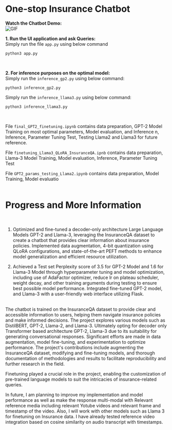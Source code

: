 # One-stop Insurance Chatbot

**Watch the Chatbot Demo:**   
![GIF](https://github.com/raj-maharajwala/Insurance-Chatbot-Fine-tuning-GPT2-Llama2/blob/main/video/InsuranceGPT_big.gif)

**1. Run the UI application and ask Queries:**<br>
Simply run the file `app.py` using below command 
```{python} 
python3 app.py 
```
<br>

**2. For inference purposes on the optimal model:**<br>
Simply run the `inference_gp2.py` using below command:
```{python} 
python3 inference_gp2.py 
```

Simply run the `inference_llama3.py` using below command:
```{python} 
python3 inference_llama3.py 
```
<br>

File `final_GPT2_finetuning.ipynb` contains data preparation, GPT-2 Model Training on most optimal parameters, Model evaluation, and Inference
n, Inference, Parameter Tuning Test, Testing Llama2 and Llama3 for future reference.

File `finetuning_Llama3_QLoRA_InsuranceQA.ipnb` contains data preparation, Llama-3 Model Training, Model evaluation, Inference, Parameter Tuning Test

File `GPT2_params_testing_Llama2.ipynb` contains data preparation, Model Training, Model evaluatio
<br><br>

# Progress and More Information
<br>

1. Optimized and fine-tuned a decoder-only architecture Large Language Models GPT-2 and Llama-3, leveraging the InsuranceQA dataset to create a chatbot that provides clear information about insurance policies. Implemented data augmentation, 4-bit quantization using QLoRA configurations, and state-of-the-art PEFT methods to enhance model generalization and efficient resource utilization.

2. Achieved a Test set Perplexity score of 3.5 for GPT-2 Model and 1.6 for Llama-3 Model through hyperparameter tuning and model optimization, including use of AdaFactor optimizer, reduce lr on plateau scheduler, weight decay, and other training arguments during testing to ensure best possible model performance. Integrated fine-tuned GPT-2 model, and Llama-3 with a user-friendly web interface utilizing Flask.
<br><br>

The chatbot is trained on the InsuranceQA dataset to provide clear and accessible information to users, helping them navigate insurance policies and make informed decisions. The project explores various models such as DistilBERT, GPT-2, Llama-2, and Llama-3. Ultimately opting for decoder only Transformer based architecture GPT-2, Llama-3 due to its suitability for generating conversational responses. Significant efforts are made in data augmentation, model fine-tuning, and experimentation to optimize performance. The project's contributions include augmenting the InsuranceQA dataset, modifying and fine-tuning models, and thorough documentation of methodologies and results to facilitate reproducibility and further research in the field.

Finetuning played a crucial role in the project, enabling the customization of pre-trained language models to suit the intricacies of insurance-related queries.

In future, I am planning to improve my implementation and model performance as well as make the response multi-modal with Relevant reference media including relevant Yotube videos and relevant frame and timestamp of the video. Also, I will work with other models such as Llama 3 for finetuning on Insurance data. I have already tested reference video integration based on cosine similarity on audio transcript with timestamps.

